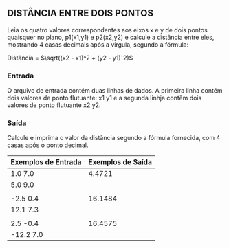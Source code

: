 ## DISTÂNCIA ENTRE DOIS PONTOS

Leia os quatro valores correspondentes aos eixos x e y de dois pontos quaisquer no plano, p1(x1,y1) e p2(x2,y2) e calcule a distância entre eles, mostrando 4 casas decimais após a vírgula, segundo a förmula:

Distância = $\sqrt((x2 - x1)^2 + (y2 - y1)ˆ2)$

### Entrada

O arquivo de entrada contém duas linhas de dados. A primeira linha contém dois valores de ponto flutuante: x1 y1 e a segunda linhja contêm dois valores de ponto flutuante x2 y2.

### Saída

Calcule e imprima o valor da distância segundo a fórmula fornecida, com 4 casas após o ponto decimal.

|**Exemplos de Entrada**|**Exemplos de Saída**      |
|   :---            |   :---                |
|1.0 7.0            |4.4721                 |
|5.0 9.0            |                       |
|                   |                       |
|-2.5 0.4           |16.1484                |
|12.1 7.3           |                       |
|                   |                       |
|2.5 -0.4           |16.4575                |
|-12.2 7.0          |                       |
